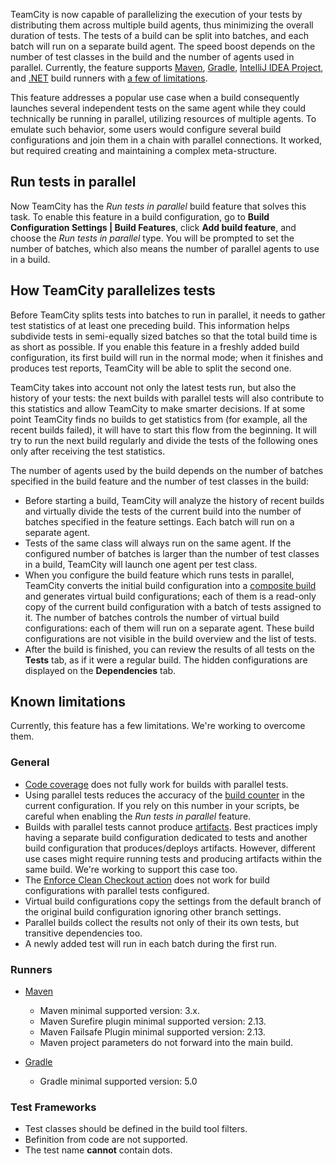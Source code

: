 [//]: # (title: Tests Split for Parallel Execution)
[//]: # (auxiliary-id: Tests Split for Parallel Execution)

TeamCity is now capable of parallelizing the execution of your tests by distributing them across multiple build agents, thus minimizing the overall duration of tests. The tests of a build can be split into batches, and each batch will run on a separate build agent. The speed boost depends on the number of test classes in the build and the number of agents used in parallel.
Currently, the feature supports  [Maven](maven.md), [Gradle](gradle.md), [IntelliJ IDEA Project](intellij-idea-project.md), and [.NET](net.md) build runners with [a few of limitations](#Known+limitations). 

This feature addresses a popular use case when a build consequently launches several independent tests on the same agent while they could technically be running in parallel, utilizing resources of multiple agents. 
To emulate such behavior, some users would configure several build configurations and join them in a chain with parallel connections. It worked, but required creating and maintaining a complex meta-structure.

## Run tests in parallel
Now TeamCity has the _Run tests in parallel_ build feature that solves this task.
To enable this feature in a build configuration, go to **Build Configuration Settings | Build Features**, click **Add build feature**, and choose the _Run tests in parallel_ type. You will be prompted to set the number of batches, which also means the number of parallel agents to use in a build.


## How TeamCity parallelizes tests

Before TeamCity splits tests into batches to run in parallel, it needs to gather test statistics of at least one preceding build. This information helps subdivide tests in semi-equally sized batches so that the total build time is as short as possible.
If you enable this feature in a freshly added build configuration, its first build will run in the normal mode; when it finishes and produces test reports, TeamCity will be able to split the second one.

TeamCity takes into account not only the latest tests run, but also the history of your tests: the next builds with parallel tests will also contribute to this statistics and allow TeamCity to make smarter decisions.
If at some point TeamCity finds no builds to get statistics from (for example, all the recent builds failed), it will have to start this flow from the beginning. It will try to run the next build regularly and divide the tests of the following ones only after receiving the test statistics.

The number of agents used by the build depends on the number of batches specified in the build feature and the number of test classes in the build:

* Before starting a build, TeamCity will analyze the history of recent builds and virtually divide the tests of the current build into the number of batches specified in the feature settings. Each batch will run on a separate agent. 
* Tests of the same class will always run on the same agent. If the configured number of batches is larger than the number of test classes in a build, TeamCity will launch one agent per test class. 
* When you configure the build feature which runs tests in parallel, TeamCity converts the initial build configuration into a [composite build](composite-build-configuration.md) and generates virtual build configurations; 
each of them is a read-only copy of the current build configuration with a batch of tests assigned to it. 
The number of batches controls the number of virtual build configurations: each of them will run on a separate  agent. These build configurations are not visible in the build overview and the list of tests.
* After the build is finished, you can review the results of all tests on the **Tests** tab, as if it were a regular build. The hidden configurations are displayed on the **Dependencies** tab.

## Known limitations


Currently, this feature has a few limitations. We're working to overcome them.

### General

* [Code coverage](code-quality-tools.md#code-coverage-tools) does not fully work for builds with parallel tests.
* Using parallel tests reduces the accuracy of the [build counter](configuring-general-settings.md#General+Build+Configuration+Settings) in the current configuration. If you rely on this number in your scripts, be careful when enabling the _Run tests in parallel_ feature.
* Builds with parallel tests cannot produce [artifacts](build-artifact.md). Best practices imply having a separate build configuration dedicated to tests and another build configuration that produces/deploys artifacts. However, different use cases might require running tests and producing artifacts within the same build. We're working to support this case too.
* The [Enforce Clean Checkout action](clean-checkout.md#Enforcing+Clean+Checkout) does not work for build configurations with parallel tests configured.
* Virtual build configurations copy the settings from the default branch of the original build configuration ignoring other branch settings.
* Parallel builds collect the results not only of their its own tests, but transitive dependencies too.
* A newly added test will run in each batch during the first run.

### Runners

* [Maven](maven.md)
  * Maven minimal supported version: 3.x.
  * Maven Surefire plugin minimal supported version: 2.13.
  * Maven Failsafe Plugin minimal supported version: 2.13.
  * Maven project parameters do not forward into the main build.
  
* [Gradle](gradle.md)
  * Gradle minimal supported version: 5.0

### Test Frameworks

* Test classes should be defined in the build tool filters.
* Вefinition from code are not supported.
* The test name **cannot** contain dots. 